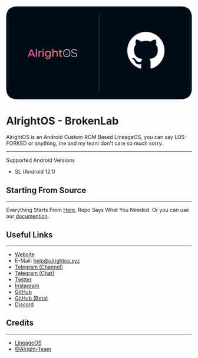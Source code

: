 ![AlrightOS](https://raw.githubusercontent.com/AlrightAndroid-Brokenlab/.github/main/profile/banner.png)

# AlrightOS - BrokenLab

AlrightOS is an Android Custom ROM Based LineageOS, you can say LOS-FORKED or anything, me and my team don't care so much sorry.   

-------------------------------
Supported Android Versions

- SL (Android 12.1) 

## Starting From Source
---------

Everything Starts From [Here](https://github.com/AlrightOS-Brokenlab/platform_manifest), Repo Says What You Needed.
Or you can use our [documention](https://docs.alrightos.xyz/docs/). 

## Useful Links
---------
- [Website](https://alrightos.xyz/)
- E-Mail: help@alrightos.xyz
- [Telegram (Channel)](https://t.me/AlrightOS)
- [Telegram (Chat)](https://t.me/AlrightOS-Chat)
- [Twitter](https://twitter.com/@AlrightOS)
- [Instagram](https://instagram.com/Alright_OS)
- [GitHub](https://github.com/AlrightOS)
- [GitHub (Beta)](https://github.com/AlrightOS-BrokenLab)
- [Discord](https://discord.gg/kePCur5M5C)

 ## Credits
---------

- [LineageOS](https://github.com/LineageOS)
- [@Alright-Team](https://github.com/Alright-Team)
